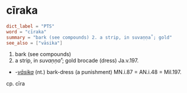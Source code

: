 # cīraka

``` toml
dict_label = "PTS"
word = "cīraka"
summary = "bark (see compounds) 2. a strip, in suvaṇṇa˚; gold"
see_also = ["vāsika"]
```

1. bark (see compounds)
2. a strip, in *suvaṇṇa˚*; gold brocade (dress) Ja.v.197.

* *\-[vāsika](vāsika.md)* (nt.) bark\-dress (a punishment) MN.i.87 = AN.i.48 = Mil.197.

cp. cīra

